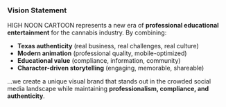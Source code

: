 ### Vision Statement

HIGH NOON CARTOON represents a new era of **professional educational entertainment** for the cannabis industry. By combining:

- **Texas authenticity** (real business, real challenges, real culture)
- **Modern animation** (professional quality, mobile-optimized)
- **Educational value** (compliance, information, community)
- **Character-driven storytelling** (engaging, memorable, shareable)

...we create a unique visual brand that stands out in the crowded social media landscape while maintaining **professionalism, compliance, and authenticity**.
